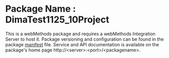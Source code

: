 # Package Name : DimaTest1125_10Project
This is a webMethods package and requires a webMethods Integration Server to host it. Package versioning and configuration can be found in the package [manifest](./DimaTest1125_10Project/manifest.v3) file. Service and API documentation is available on the package's home page http://&lt;server&gt;:&lt;port&gt;/&lt;packagename>.